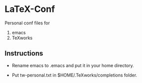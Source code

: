 # LaTeX-Conf

Personal conf files for

1. emacs
2. TeXworks

## Instructions

* Rename emacs to .emacs and put it in your home directory.

* Put tw-personal.txt in $HOME/.TeXworks/completions folder.

